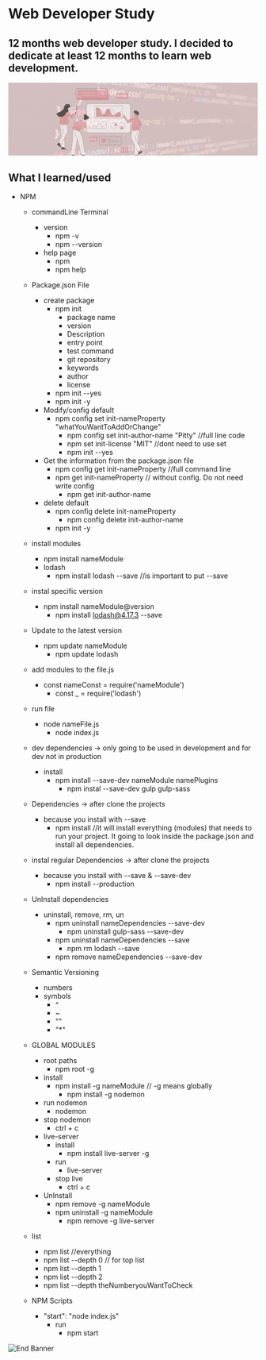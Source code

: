 # Web Developer Study
## 12 months web developer study. I decided to dedicate at least 12 months to learn web development.

![Begin Banner](/Documentation/top-1200x350.gif)
 ## What I learned/used
* NPM
    * commandLine Terminal
        * version 
            * npm -v
            * npm --version
        * help page
            * npm
            * npm help
    * Package.json File
        * create package
            * npm init
                * package name
                * version
                * Description
                * entry point
                * test command
                * git repository
                * keywords
                * author
                * license
            * npm init --yes 
            * npm init -y 
        * Modify/config default
            * npm config set init-nameProperty "whatYouWantToAddOrChange"
                * npm config set init-author-name "Pitty" //full line code
                * npm set init-license "MIT" //dont  need to use set
                * npm init --yes
        * Get the information from the package.json file
            * npm config get init-nameProperty //full command line
            * npm get init-nameProperty // without config. Do not need write config
                * npm get init-author-name
        * delete default
            * npm config delete init-nameProperty
                * npm config delete init-author-name
            * npm init -y
    * install modules
        * npm install nameModule
        * lodash
            * npm install lodash --save //is important to put --save
    * instal specific version
        * npm  install nameModule@version
            * npm install lodash@4.17.3 --save
    * Update to the latest version
        * npm update nameModule
            * npm update lodash
    * add modules to the file.js
        * const nameConst = require('nameModule')
            * const _ = require('lodash')
    * run file
        * node nameFile.js
            * node index.js
    * dev dependencies -> only going to be used in development and for dev not in production
        * install
            * npm install --save-dev nameModule namePlugins
                * npm instal --save-dev gulp gulp-sass
    * Dependencies -> after clone the projects
        * because you install with --save
            * npm install //it will install everything (modules) that needs to run your project. It going to look inside the package.json and install all dependencies.
    * instal regular Dependencies -> after clone the projects
        * because you install with --save & --save-dev
            * npm install --production
    * UnInstall dependencies
        * uninstall, remove, rm, un
            * npm uninstall nameDependencies --save-dev
                * npm uninstall gulp-sass --save-dev
            * npm uninstall nameDependencies --save
                * npm rm lodash --save
            * npm remove nameDependencies --save-dev
    * Semantic Versioning
        * numbers
        * symbols
            * ^
            * ~ 
            * ""
            * "*"

    * GLOBAL MODULES
        * root paths
            * npm root -g
        * install
            * npm install -g nameModule // -g means globally
                * npm install -g nodemon
        * run nodemon
            * nodemon
        * stop nodemon
            * ctrl + c
        * live-server
            * install
                * npm install live-server -g
            * run
                * live-server
            * stop live
                * ctrl + c
        * UnInstall
            * npm remove -g nameModule
            * npm uninstall -g nameModule
                * npm remove -g live-server
    * list 
        * npm list //everything
        * npm list --depth 0 // for top list
        * npm list --depth 1 
        * npm list --depth 2
        * npm list --depth theNumberyouWantToCheck
    * NPM Scripts
        * "start": "node index.js"
            * run
                * npm start

        


![End Banner](/Documentation/botton-1200x350.gif)   

